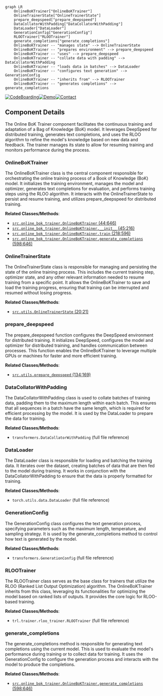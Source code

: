 ```mermaid
graph LR
    OnlineBoKTrainer["OnlineBoKTrainer"]
    OnlineTrainerState["OnlineTrainerState"]
    prepare_deepspeed["prepare_deepspeed"]
    DataCollatorWithPadding["DataCollatorWithPadding"]
    DataLoader["DataLoader"]
    GenerationConfig["GenerationConfig"]
    RLOOTrainer["RLOOTrainer"]
    generate_completions["generate_completions"]
    OnlineBoKTrainer -- "manages state" --> OnlineTrainerState
    OnlineBoKTrainer -- "prepares environment" --> prepare_deepspeed
    OnlineBoKTrainer -- "uses" --> prepare_deepspeed
    OnlineBoKTrainer -- "collate data with padding" --> DataCollatorWithPadding
    OnlineBoKTrainer -- "loads data in batches" --> DataLoader
    OnlineBoKTrainer -- "configures text generation" --> GenerationConfig
    OnlineBoKTrainer -- "inherits from" --> RLOOTrainer
    OnlineBoKTrainer -- "generates completions" --> generate_completions
```
[![CodeBoarding](https://img.shields.io/badge/Generated%20by-CodeBoarding-9cf?style=flat-square)](https://github.com/CodeBoarding/GeneratedOnBoardings)[![Demo](https://img.shields.io/badge/Try%20our-Demo-blue?style=flat-square)](https://www.codeboarding.org/demo)[![Contact](https://img.shields.io/badge/Contact%20us%20-%20codeboarding@gmail.com-lightgrey?style=flat-square)](mailto:codeboarding@gmail.com)

## Component Details

The Online BoK Trainer component facilitates the continuous training and adaptation of a Bag of Knowledge (BoK) model. It leverages DeepSpeed for distributed training, generates text completions, and uses the RLOO algorithm to refine the model's knowledge based on new data and feedback. The trainer manages its state to allow for resuming training and monitors performance during the process.

### OnlineBoKTrainer
The OnlineBoKTrainer class is the central component responsible for orchestrating the online training process of a Book of Knowledge (BoK) model. It initializes the training environment, manages the model and optimizer, generates text completions for evaluation, and performs training steps using the RLOO algorithm. It interacts with the OnlineTrainerState to persist and resume training, and utilizes prepare_deepspeed for distributed training.


**Related Classes/Methods**:

- <a href="https://github.com/mnoukhov/async_rlhf/blob/master/src/online_bok_trainer.py#L44-L646" target="_blank" rel="noopener noreferrer">`src.online_bok_trainer.OnlineBoKTrainer` (44:646)</a>
- <a href="https://github.com/mnoukhov/async_rlhf/blob/master/src/online_bok_trainer.py#L45-L216" target="_blank" rel="noopener noreferrer">`src.online_bok_trainer.OnlineBoKTrainer.__init__` (45:216)</a>
- <a href="https://github.com/mnoukhov/async_rlhf/blob/master/src/online_bok_trainer.py#L218-L596" target="_blank" rel="noopener noreferrer">`src.online_bok_trainer.OnlineBoKTrainer.train` (218:596)</a>
- <a href="https://github.com/mnoukhov/async_rlhf/blob/master/src/online_bok_trainer.py#L598-L646" target="_blank" rel="noopener noreferrer">`src.online_bok_trainer.OnlineBoKTrainer.generate_completions` (598:646)</a>


### OnlineTrainerState
The OnlineTrainerState class is responsible for managing and persisting the state of the online training process. This includes the current training step, optimizer state, and any other relevant information needed to resume training from a specific point. It allows the OnlineBoKTrainer to save and load the training progress, ensuring that training can be interrupted and resumed without losing progress.


**Related Classes/Methods**:

- <a href="https://github.com/mnoukhov/async_rlhf/blob/master/src/utils.py#L20-L21" target="_blank" rel="noopener noreferrer">`src.utils.OnlineTrainerState` (20:21)</a>


### prepare_deepspeed
The prepare_deepspeed function configures the DeepSpeed environment for distributed training. It initializes DeepSpeed, configures the model and optimizer for distributed training, and handles communication between processes. This function enables the OnlineBoKTrainer to leverage multiple GPUs or machines for faster and more efficient training.


**Related Classes/Methods**:

- <a href="https://github.com/mnoukhov/async_rlhf/blob/master/src/utils.py#L134-L169" target="_blank" rel="noopener noreferrer">`src.utils.prepare_deepspeed` (134:169)</a>


### DataCollatorWithPadding
The DataCollatorWithPadding class is used to collate batches of training data, padding them to the maximum length within each batch. This ensures that all sequences in a batch have the same length, which is required for efficient processing by the model. It is used by the DataLoader to prepare the data for training.


**Related Classes/Methods**:

- `transformers.DataCollatorWithPadding` (full file reference)


### DataLoader
The DataLoader class is responsible for loading and batching the training data. It iterates over the dataset, creating batches of data that are then fed to the model during training. It works in conjunction with the DataCollatorWithPadding to ensure that the data is properly formatted for training.


**Related Classes/Methods**:

- `torch.utils.data.DataLoader` (full file reference)


### GenerationConfig
The GenerationConfig class configures the text generation process, specifying parameters such as the maximum length, temperature, and sampling strategy. It is used by the generate_completions method to control how text is generated by the model.


**Related Classes/Methods**:

- `transformers.GenerationConfig` (full file reference)


### RLOOTrainer
The RLOOTrainer class serves as the base class for trainers that utilize the RLOO (Ranked List Output Optimization) algorithm. The OnlineBoKTrainer inherits from this class, leveraging its functionalities for optimizing the model based on ranked lists of outputs. It provides the core logic for RLOO-based training.


**Related Classes/Methods**:

- `trl.trainer.rloo_trainer.RLOOTrainer` (full file reference)


### generate_completions
The generate_completions method is responsible for generating text completions using the current model. This is used to evaluate the model's performance during training or to collect data for training. It uses the GenerationConfig to configure the generation process and interacts with the model to produce the completions.


**Related Classes/Methods**:

- <a href="https://github.com/mnoukhov/async_rlhf/blob/master/src/online_bok_trainer.py#L598-L646" target="_blank" rel="noopener noreferrer">`src.online_bok_trainer.OnlineBoKTrainer.generate_completions` (598:646)</a>